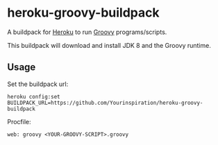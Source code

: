 # heroku-groovy-buildpack

A buildpack for [Heroku](https://heroku.com/) to run [Groovy](http://groovy.codehaus.org/) programs/scripts.

This buildpack will download and install JDK 8 and the Groovy runtime.

## Usage

Set the buildpack url:

```
heroku config:set BUILDPACK_URL=https://github.com/Yourinspiration/heroku-groovy-buildpack
```

Procfile:

```
web: groovy <YOUR-GROOVY-SCRIPT>.groovy
```
